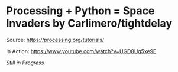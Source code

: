 # Processing + Python = Space Invaders by Carlimero/tightdelay

Source: https://processing.org/tutorials/

In Action: https://www.youtube.com/watch?v=UGD8Uq5xe9E

*Still in Progress*